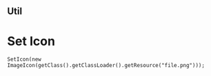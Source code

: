 ## Util

# Set Icon
```
SetIcon(new ImageIcon(getClass().getClassLoader().getResource("file.png")));
```

